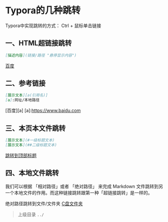 # Typora的几种跳转

Typora中实现跳转的方式：	Ctrl + 鼠标单击链接

## 一、HTML超链接跳转
```markdown
[描述内容](链接/路径 "悬停显示内容")
```

[百度](https://www.baidu.com/ "跳转到百度网页")

## 二、参考链接
```markdown
[展示文本][a(引用名)]
[a]:网址/本地路径
```
[百度][a]
[a]:https://www.baidu.com

## 三、本页本文件跳转

```markdown
[展示文本](#一级标题文本)
[展示文本](##二级标题文本)
```

[跳转到顶部标题](#Typora的几种跳转)

## 四、本地文件跳转

我们可以根据 「相对路径」或者 「绝对路径」 来完成 Markdown 文件跳转到另一个本地文件的作用。而这种链接跳转跟第一种「超链接跳转」是一样的。

绝对路径跳转到文件/文件夹
[C盘文件夹](C:/)

> 上级目录 `../`
